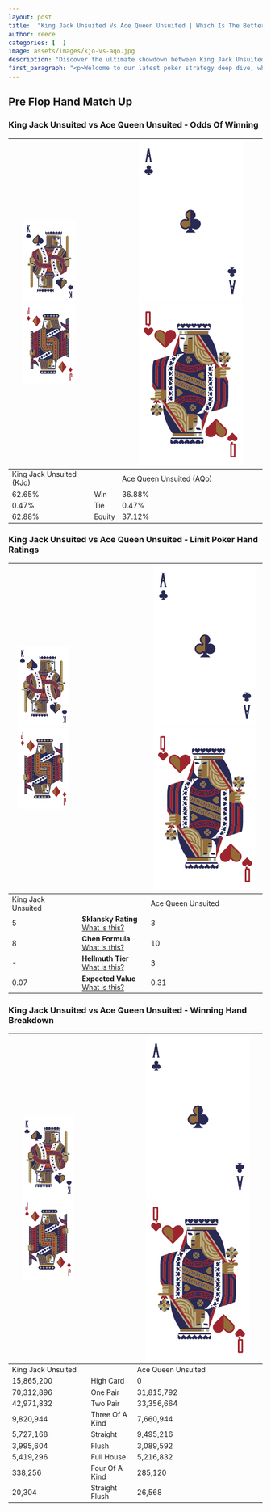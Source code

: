 ```yaml
---
layout: post
title:  "King Jack Unsuited Vs Ace Queen Unsuited | Which Is The Better Hand In Poker? A Complete Guide"
author: reece
categories: [  ]
image: assets/images/kjo-vs-aqo.jpg
description: "Discover the ultimate showdown between King Jack Unsuited and Ace Queen Unsuited in poker! Uncover the odds, strategies, and scenarios where one hand triumphs over the other. Get ready to up your poker game with this thrilling analysis."
first_paragraph: "<p>Welcome to our latest poker strategy deep dive, where we're pitting two distinct hands against each other in a high-stakes showdown: King Jack Unsuited vs Ace Queen Unsuited.</p><p>In the dynamic world of poker, every decision counts, and knowing which hand holds the upper hand is key to your success at the table.</p><p>In this article, we'll dissect these two hands, explore the scenarios where one dominates the other, and equip you with the knowledge to make strategic choices that can tip the odds in your favor.</p><p>Get ready to unravel the intriguing dynamics of these poker hands and elevate your game to new heights.</p>"
---
```




[comment]: # (sp0)

## Pre Flop Hand Match Up

<div class="table hand-ratings" markdown="1"> 



### King Jack Unsuited vs Ace Queen Unsuited - Odds Of Winning


    
| ![image info](assets/images/hand1/K.png) ![image info](assets/images/hand1/Jo.png) |  | ![image info](assets/images/hand2/A.png) ![image info](assets/images/hand2/Qo.png) |
| -------- | -------- | -------- |
| King Jack Unsuited (KJo) |  | Ace Queen Unsuited (AQo) |
| 62.65% | Win | 36.88% |
| 0.47% | Tie | 0.47% |
| 62.88% | Equity | 37.12% |




[comment]: # (sp1)



### King Jack Unsuited vs Ace Queen Unsuited - Limit Poker Hand Ratings


    
| ![image info](assets/images/hand1/K.png) ![image info](assets/images/hand1/Jo.png) |  | ![image info](assets/images/hand2/A.png) ![image info](assets/images/hand2/Qo.png) |
| -------- | -------- | -------- |
| King Jack Unsuited |  | Ace Queen Unsuited |
| 5 | **Sklansky Rating** [What is this?](/sklansky-rating-explained) | 3 |
| 8 | **Chen Formula** [What is this?](/chen-formula-explained) | 10 |
| - | **Hellmuth Tier** [What is this?](/Hellmuth-tier-explained) | 3 |
| 0.07 | **Expected Value** [What is this?](/expected-value-explained) | 0.31 |




[comment]: # (sp2)



### King Jack Unsuited vs Ace Queen Unsuited - Winning Hand Breakdown


    
| ![image info](assets/images/hand1/K.png) ![image info](assets/images/hand1/Jo.png) |  | ![image info](assets/images/hand2/A.png) ![image info](assets/images/hand2/Qo.png) |
| -------- | -------- | -------- |
| King Jack Unsuited |  | Ace Queen Unsuited |
| 15,865,200 | High Card | 0 |
| 70,312,896 | One Pair | 31,815,792 |
| 42,971,832 | Two Pair | 33,356,664 |
| 9,820,944 | Three Of A Kind | 7,660,944 |
| 5,727,168 | Straight | 9,495,216 |
| 3,995,604 | Flush | 3,089,592 |
| 5,419,296 | Full House | 5,216,832 |
| 338,256 | Four Of A Kind | 285,120 |
| 20,304 | Straight Flush | 26,568 |




[comment]: # (sp3)



</div>

[comment]: # (sp4)



[comment]: # (sp5)

